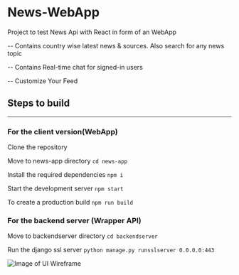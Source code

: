 # News-WebApp
Project to test News Api with React in form of an WebApp

  -- Contains country wise latest news & sources. Also search for any news topic
  
-- Contains Real-time chat for signed-in users

-- Customize Your Feed

## Steps to build
-----------------------------------------------------------------------
### For the client version(WebApp)
  
  Clone the repository
  
  Move to news-app directory `cd news-app`
  
  Install the required dependencies `npm i`
  
  Start the development server `npm start`
  
  To create a production build `npm run build`
  
### For the backend server (Wrapper API)
  Move to backendserver directory `cd backendserver`
  
  Run the django ssl server `python manage.py runsslserver 0.0.0.0:443`
  
  
  ![Image of UI Wireframe](https://raw.githubusercontent.com/aggarwalvinayak/News-WebApp/master/ui-designs/Wireframe.png)
